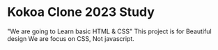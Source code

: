 # Kokoa Clone 2023 Study

"We are going to Learn basic HTML & CSS"
This project is for Beautiful design
We are focus on CSS, Not javascript.
